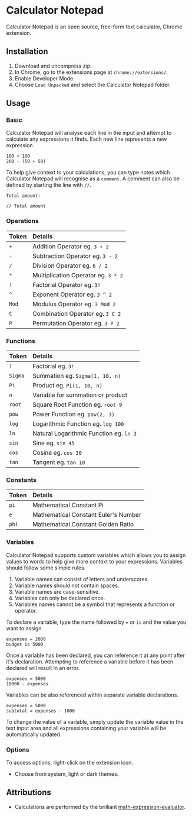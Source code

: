 # Calculator Notepad

Calculator Notepad is an open source, free-form text calculator, Chrome extension.

## Installation

1. Download and uncompress zip.
2. In Chrome, go to the extensions page at `chrome://extensions/`.
3. Enable Developer Mode.
4. Choose `Load Unpacked` and select the Calculator Notepad folder.

## Usage

### Basic

Calculator Notepad will analyse each line in the input and attempt to calculate any expressions it finds. Each new line represents a new expression.

```
100 + 100
200 - (50 + 50)
```

To help give context to your calculations, you can type notes which Calculator Notepad will recognise as a `comment`. A comment can also be defined by starting the line with `//`.

```
Total amount:
```

```
// Total amount
```

### Operations

| Token            | Details                                 |
| :--------------- | :-------------------------------------- |
| `+`              | Addition Operator eg. `3 + 2`           |
| `-`              | Subtraction Operator eg. `3 - 2`        |
| `/`              | Division Operator eg. `6 / 2`           |
| `*`              | Multiplication Operator eg. `3 * 2`     |
| `!`              | Factorial Operator eg. `3!`             |
| `^`              | Exponent Operator eg. `3 ^ 2`           |
| `Mod`            | Modulus Operator eg. `3 Mod 2`          |
| `C`              | Combination Operator eg. `3 C 2`        |
| `P`              | Permutation Operator eg. `3 P 2`        |

### Functions

| Token            | Details                                 |
| :--------------- | :-------------------------------------- |
| `!`              | Factorial eg. `3!`                      |
| `Sigma`          | Summation eg. `Sigma(1, 10, n)`         |
| `Pi`             | Product eg. `Pi(1, 10, n)`              |
| `n`              | Variable for summation or product       |
| `root`           | Square Root Function eg. `root 9`       |
| `pow`            | Power Function eg. `pow(2, 3)`          |
| `log`            | Logarithmic Function eg. `log 100`      |
| `ln`             | Natural Logarithmic Function eg. `ln 3` |
| `sin`            | Sine eg. `sin 45`                       |
| `cos`            | Cosine eg. `cos 30`                     |
| `tan`            | Tangent eg. `tan 10`                    |

### Constants

| Token            | Details                                 |
| :--------------- | :-------------------------------------- |
| `pi`             | Mathematical Constant Pi                |
| `e`              | Mathematical Constant Euler's Number    |
| `phi`            | Mathematical Constant Golden Ratio      |

### Variables

Calculator Notepad supports custom variables which allows you to assign values to words to help give more context to your expressions. Variables should follow some simple rules.

1. Variable names can consist of letters and underscores.
2. Variable names should not contain spaces.
3. Variable names are case-sensitive.
4. Variables can only be declared once.
5. Variables names cannot be a symbol that represents a function or operator.

To declare a variable, type the name followed by `=` or `is` and the value you want to assign.

```
expenses = 2000
budget is 5000
```

Once a variable has been declared, you can reference it at any point after it's declaration. Attempting to reference a variable before it has been declared will result in an error.

```
expenses = 5000
10000 - expenses
```

Variables can be also referenced within separate variable declarations.

```
expenses = 5000
subtotal = expenses - 1000
```

To change the value of a variable, simply update the variable value in the text input area and all expressions containing your variable will be automatically updated.

### Options

To access options, right-click on the extension icon.

- Choose from system, light or dark themes.

## Attributions

- Calculations are performed by the brilliant [math-expression-evaluator](https://github.com/bugwheels94/math-expression-evaluator).
